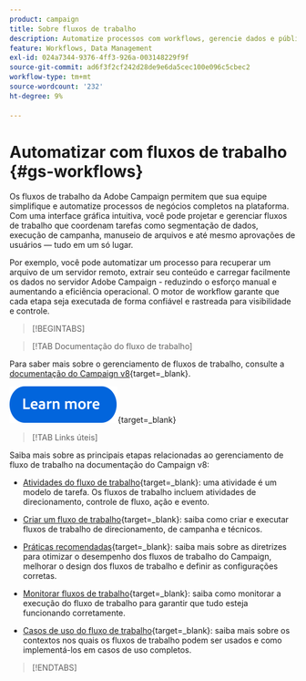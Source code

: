 ```yaml
---
product: campaign
title: Sobre fluxos de trabalho
description: Automatize processos com workflows, gerencie dados e públicos-alvos, envie mensagens e muito mais
feature: Workflows, Data Management
exl-id: 024a7344-9376-4ff3-926a-003148229f9f
source-git-commit: ad6f3f2cf242d28de9e6da5cec100e096c5cbec2
workflow-type: tm+mt
source-wordcount: '232'
ht-degree: 9%

---
```


# Automatizar com fluxos de trabalho {#gs-workflows}

Os fluxos de trabalho da Adobe Campaign permitem que sua equipe simplifique e automatize processos de negócios completos na plataforma. Com uma interface gráfica intuitiva, você pode projetar e gerenciar fluxos de trabalho que coordenam tarefas como segmentação de dados, execução de campanha, manuseio de arquivos e até mesmo aprovações de usuários — tudo em um só lugar.

Por exemplo, você pode automatizar um processo para recuperar um arquivo de um servidor remoto, extrair seu conteúdo e carregar facilmente os dados no servidor Adobe Campaign - reduzindo o esforço manual e aumentando a eficiência operacional. O motor de workflow garante que cada etapa seja executada de forma confiável e rastreada para visibilidade e controle.

>[!BEGINTABS]

>[!TAB Documentação do fluxo de trabalho]

Para saber mais sobre o gerenciamento de fluxos de trabalho, consulte a [documentação do Campaign v8](https://experienceleague.adobe.com/docs/campaign/automation/workflows/introduction/about-workflows.html?lang=pt-BR){target=_blank}.


[![imagem](../../assets/do-not-localize/learn-more-button.svg)](https://experienceleague.adobe.com/docs/campaign/automation/workflows/introduction/about-workflows.html?lang=pt-BR){target=_blank}


>[!TAB Links úteis]

Saiba mais sobre as principais etapas relacionadas ao gerenciamento de fluxo de trabalho na documentação do Campaign v8:

* [Atividades do fluxo de trabalho](https://experienceleague.adobe.com/docs/campaign/automation/workflows/wf-activities/activities.html?lang=pt-BR){target=_blank}: uma atividade é um modelo de tarefa. Os fluxos de trabalho incluem atividades de direcionamento, controle de fluxo, ação e evento.

* [Criar um fluxo de trabalho](https://experienceleague.adobe.com/docs/campaign/automation/workflows/introduction/build-a-workflow.html?lang=pt-BR){target=_blank}: saiba como criar e executar fluxos de trabalho de direcionamento, de campanha e técnicos.

* [Práticas recomendadas](https://experienceleague.adobe.com/docs/campaign/automation/workflows/introduction/workflow-best-practices.html?lang=pt-BR){target=_blank}: saiba mais sobre as diretrizes para otimizar o desempenho dos fluxos de trabalho do Campaign, melhorar o design dos fluxos de trabalho e definir as configurações corretas.

* [Monitorar fluxos de trabalho](https://experienceleague.adobe.com/docs/campaign/automation/workflows/monitoring-workflows/monitor-workflow-execution.html?lang=pt-BR){target=_blank}: saiba como monitorar a execução do fluxo de trabalho para garantir que tudo esteja funcionando corretamente.

* [Casos de uso do fluxo de trabalho](https://experienceleague.adobe.com/docs/campaign/automation/workflows/use-cases/workflow-use-cases.html?lang=pt-BR){target=_blank}: saiba mais sobre os contextos nos quais os fluxos de trabalho podem ser usados e como implementá-los em casos de uso completos.


>[!ENDTABS]





<!--

Adobe Campaign uses workflows to:

* Carry out targeting campaigns. [Learn more](building-a-workflow.md#implementation-steps-)
* Build campaigns: for each campaign, the **[!UICONTROL Workflow]** tab lets you build the target and create the deliveries. [Learn more](building-a-workflow.md#campaign-workflows)
* Perform technical processes: cleanup, collecting tracking information or provisional calculations. [Learn more](building-a-workflow.md#technical-workflows)

A workflow can mean both a process definition (the workflow model, which is a representation of what is supposed to happen) and an instance of this process (a workflow instance, which is a representation of what is actually happening).

The workflow template describes the various tasks to be performed and how they are linked together. The task templates are called activities and are represented by icons. They are linked together by transitions.

![](assets/example1.png)

Each workflow contains:

* **[!UICONTROL Activities]**

  An activity describes a task template. The various activities available are represented on the diagram by icons. Each type has common properties and specific properties. For example, while all activities have a name and label, only the **[!UICONTROL Approval]** activity has an assignment.

  In a workflow diagram, a given activity can produce multiple tasks, in particular when there is a loop or recurrent (periodic) actions.

  All workflow activities are listed in [this section](about-activities.md), including use cases and samples.

* **[!UICONTROL Transitions]**

  Transitions enable you to link activities and to define their sequence. A transition links a source activity to a destination activity. There are several sorts of transitions, which depend on the source activity. Some transitions have additional parameters such as a duration, a condition or a filter.

  A transition which is not linked to a destination activity is colored orange and the arrow head is shown as a diamond.

  >[!NOTE]
  >
  >A workflow containing unterminated transitions can still be executed: a warning message will be generated and the workflow will pause once it reaches the transition but it will not generate an error. It is thus possible to start a workflow without it being finished and to add to it as you go along.

  For more information about how to build a workflow, refer to [this section](building-a-workflow.md).

* **[!UICONTROL Worktables]**

  The worktable contains all the information carried by the transition. Each workflow uses several worktables. The data conveyed in these tables can be accelerated and used throughout the workflow's life cycle, as long as it is not purged. Indeed, unneeded tables are purged each time the workflow is passivated, and possibly during the execution of the largest workflows to avoid overloading the server.

  Learn more on workflow data and tables in [this section](how-to-use-workflow-data.md).

## Key principles and best practices{#principles-workflows}

Refer to these sections to find guidance and best practices to automate processes with workflows:

* Learn more about workflow activities in [this page](how-to-use-workflow-data.md).
* Learn how to build a workflow in [this section](building-a-workflow.md).
* Discover how to use workflows to import data in Campaign in [this section](../../platform/using/import-export-workflows.md).
* Workflow best practices are detailed in [this page](workflow-best-practices.md).
* Find guidance about workflow execution in [this section](starting-a-workflow.md).
* Learn how to monitor workflows in [this page](monitoring-workflow-execution.md).
* Learn how to grant access to users to use workflows in [this page](managing-rights.md).

-->